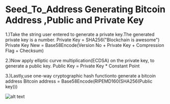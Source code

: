 # Seed_To_Address Generating Bitcoin Address ,Public and  Private Key


1.)Take the string user entered to generate a private key.The generated private key is a number.
Private Key = SHA256("Blockchain is awesome")
Private Key New  = Base58Encode(Version No + Private Key + Compression Flag + Checksum)

2.)Now apply elliptic curve multiplication(ECDSA) on the private key,  to generate a public key.
Public Key = Private Key * Constant Point

3.)Lastly,use one-way cryptographic hash functionto generate a bitcoin address
Bitcoin address  = Base58Encode(RIPEMD160(SHA256(Public key)))


![alt text](https://imgur.com/a/pHNco)
